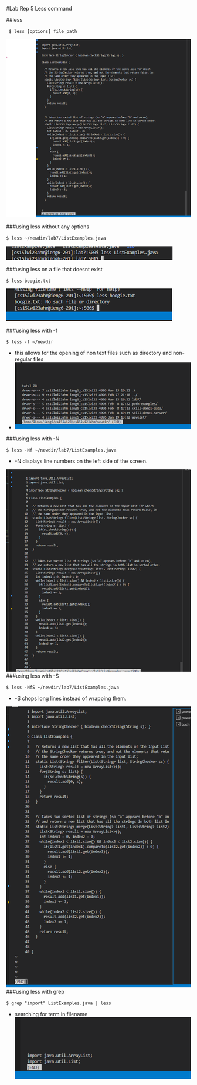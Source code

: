 #Lab Rep 5 Less command

##less
```
 $ less [options] file_path
```
![hello world](5ss1.png)


###using less without any options

```
$ less ~/newdir/lab7/ListExamples.java 
```
![hello world](5ss2.png)


###using less on a file that doesnt exist
```
$ less boogie.txt
```
![hello world](5ss3.png)


###using less with -f
```
$ less -f ~/newdir
```
- this allows for the opening of non text files such as directory and non-regular files
- ![hello world](5ss5.png)

###using less with -N
```
$ less -Nf ~/newdir/lab7/ListExamples.java 
```
- -N displays line numbers on the left side of the screen.

![hello world](5ss4.png)
###using less with -S

```
$ less -NfS ~/newdir/lab7/ListExamples.java 
```
- -S chops long lines instead of wrapping them.

![hello world](5ss6.png)
###using less with grep

```
$ grep "import" ListExamples.java | less  
```
- searching for term in filename
![hello world](5ss7.png)


